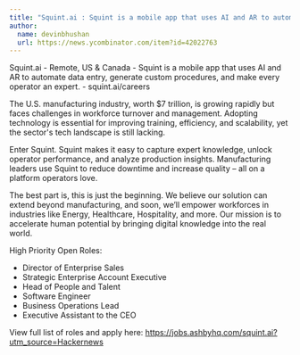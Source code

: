```yaml
---
title: "Squint.ai : Squint is a mobile app that uses AI and AR to automate data entry, generate custom procedures, and make every operator an expert."
author:
  name: devinbhushan
  url: https://news.ycombinator.com/item?id=42022763
---
```

Squint.ai - Remote, US &amp; Canada - Squint is a mobile app that uses AI and AR to automate data entry, generate custom procedures, and make every operator an expert. - squint.ai&#x2F;careers

The U.S. manufacturing industry, worth $7 trillion, is growing rapidly but faces challenges in workforce turnover and management. Adopting technology is essential for improving training, efficiency, and scalability, yet the sector&#x27;s tech landscape is still lacking.

Enter Squint. Squint makes it easy to capture expert knowledge, unlock operator performance, and analyze production insights. Manufacturing leaders use Squint to reduce downtime and increase quality – all on a platform operators love.

The best part is, this is just the beginning. We believe our solution can extend beyond manufacturing, and soon, we’ll empower workforces in industries like Energy, Healthcare, Hospitality, and more. Our mission is to accelerate human potential by bringing digital knowledge into the real world.

High Priority Open Roles: 
- Director of Enterprise Sales
- Strategic Enterprise Account Executive
- Head of People and Talent
- Software Engineer
- Business Operations Lead
- Executive Assistant to the CEO

View full list of roles and apply here: <a href="https:&#x2F;&#x2F;jobs.ashbyhq.com&#x2F;squint.ai?utm_source=Hackernews">https:&#x2F;&#x2F;jobs.ashbyhq.com&#x2F;squint.ai?utm_source=Hackernews</a>
<JobApplication />
